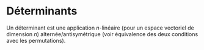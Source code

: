 # Déterminants
Un déterminant est une application $n$-linéaire (pour un espace vectoriel de
dimension $n$) alternée/antisymétrique (voir équivalence des deux conditions
avec les permutations).
